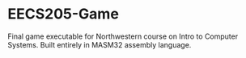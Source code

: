 # EECS205-Game
Final game executable for Northwestern course on Intro to Computer Systems. Built entirely in MASM32 assembly language.
